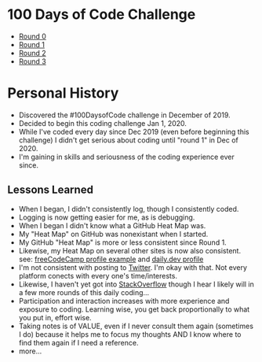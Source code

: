 # 100 Days of Code Challenge 

- [Round 0](https://github.com/EO4wellness/100-days-of-code/blob/master/History-EO4Wellness/round-0_log.md) 
- [Round 1](https://github.com/EO4wellness/100-days-of-code/blob/master/History-EO4Wellness/round-1_log.md) 
- [Round 2](https://github.com/EO4wellness/100-days-of-code/blob/master/History-EO4Wellness/round-2_log.md) 
- [Round 3](https://github.com/EO4wellness/100-days-of-code/blob/master/History-EO4Wellness/round-3_log.md)

# Personal History 
* Discovered the #100DaysofCode challenge in December of 2019.  
* Decided to begin this coding challenge Jan 1, 2020.  
* While I've coded every day since Dec 2019 (even before beginning this challenge) I didn't get serious about coding until "round 1" in Dec of 2020. 
* I'm gaining in skills and seriousness of the coding experience ever since. 

## Lessons Learned
* When I began, I didn't consistently log, though I consistently coded. 
* Logging is now getting easier for me, as is debugging. 
* When I began I didn't know what a GitHub Heat Map was. 
* My "Heat Map" on GitHub was nonexistant when I started. 
* My GitHub "Heat Map" is more or less consistent since Round 1. 
* Likewise, my Heat Map on several other sites is now also consistent. see: [freeCodeCamp profile example](https://www.freecodecamp.org/fcc82f28646-b371-4d60-b44c-2a1e6e85fbd9) and [daily.dev profile](https://app.daily.dev/EO4Wellness)
* I'm not consistent with posting to [Twitter](https://twitter.com/eo4wellness?lang=en).  I'm okay with that.  Not every platform conects with every one's time/interests. 
* Likewise, I haven't yet got into [StackOverflow](https://stackoverflow.com/users/15595310/eo4wellness) though I hear I likely will in a few more rounds of this daily coding...
* Participation and interaction increases with more experience and exposure to coding. Learning wise, you get back proportionally to what you put in, effort wise. 
* Taking notes is of VALUE, even if I never consult them again (sometimes I do) because it helps me to focus my thoughts AND I know where to find them again if I need a reference. 
* more...
